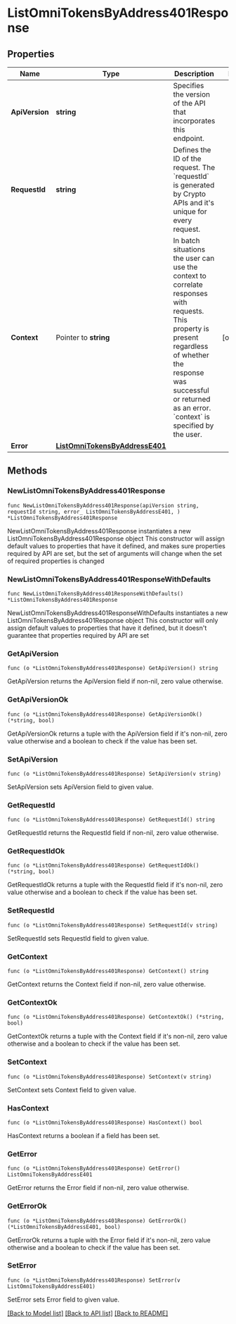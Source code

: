 # ListOmniTokensByAddress401Response

## Properties

Name | Type | Description | Notes
------------ | ------------- | ------------- | -------------
**ApiVersion** | **string** | Specifies the version of the API that incorporates this endpoint. | 
**RequestId** | **string** | Defines the ID of the request. The &#x60;requestId&#x60; is generated by Crypto APIs and it&#39;s unique for every request. | 
**Context** | Pointer to **string** | In batch situations the user can use the context to correlate responses with requests. This property is present regardless of whether the response was successful or returned as an error. &#x60;context&#x60; is specified by the user. | [optional] 
**Error** | [**ListOmniTokensByAddressE401**](ListOmniTokensByAddressE401.md) |  | 

## Methods

### NewListOmniTokensByAddress401Response

`func NewListOmniTokensByAddress401Response(apiVersion string, requestId string, error_ ListOmniTokensByAddressE401, ) *ListOmniTokensByAddress401Response`

NewListOmniTokensByAddress401Response instantiates a new ListOmniTokensByAddress401Response object
This constructor will assign default values to properties that have it defined,
and makes sure properties required by API are set, but the set of arguments
will change when the set of required properties is changed

### NewListOmniTokensByAddress401ResponseWithDefaults

`func NewListOmniTokensByAddress401ResponseWithDefaults() *ListOmniTokensByAddress401Response`

NewListOmniTokensByAddress401ResponseWithDefaults instantiates a new ListOmniTokensByAddress401Response object
This constructor will only assign default values to properties that have it defined,
but it doesn't guarantee that properties required by API are set

### GetApiVersion

`func (o *ListOmniTokensByAddress401Response) GetApiVersion() string`

GetApiVersion returns the ApiVersion field if non-nil, zero value otherwise.

### GetApiVersionOk

`func (o *ListOmniTokensByAddress401Response) GetApiVersionOk() (*string, bool)`

GetApiVersionOk returns a tuple with the ApiVersion field if it's non-nil, zero value otherwise
and a boolean to check if the value has been set.

### SetApiVersion

`func (o *ListOmniTokensByAddress401Response) SetApiVersion(v string)`

SetApiVersion sets ApiVersion field to given value.


### GetRequestId

`func (o *ListOmniTokensByAddress401Response) GetRequestId() string`

GetRequestId returns the RequestId field if non-nil, zero value otherwise.

### GetRequestIdOk

`func (o *ListOmniTokensByAddress401Response) GetRequestIdOk() (*string, bool)`

GetRequestIdOk returns a tuple with the RequestId field if it's non-nil, zero value otherwise
and a boolean to check if the value has been set.

### SetRequestId

`func (o *ListOmniTokensByAddress401Response) SetRequestId(v string)`

SetRequestId sets RequestId field to given value.


### GetContext

`func (o *ListOmniTokensByAddress401Response) GetContext() string`

GetContext returns the Context field if non-nil, zero value otherwise.

### GetContextOk

`func (o *ListOmniTokensByAddress401Response) GetContextOk() (*string, bool)`

GetContextOk returns a tuple with the Context field if it's non-nil, zero value otherwise
and a boolean to check if the value has been set.

### SetContext

`func (o *ListOmniTokensByAddress401Response) SetContext(v string)`

SetContext sets Context field to given value.

### HasContext

`func (o *ListOmniTokensByAddress401Response) HasContext() bool`

HasContext returns a boolean if a field has been set.

### GetError

`func (o *ListOmniTokensByAddress401Response) GetError() ListOmniTokensByAddressE401`

GetError returns the Error field if non-nil, zero value otherwise.

### GetErrorOk

`func (o *ListOmniTokensByAddress401Response) GetErrorOk() (*ListOmniTokensByAddressE401, bool)`

GetErrorOk returns a tuple with the Error field if it's non-nil, zero value otherwise
and a boolean to check if the value has been set.

### SetError

`func (o *ListOmniTokensByAddress401Response) SetError(v ListOmniTokensByAddressE401)`

SetError sets Error field to given value.



[[Back to Model list]](../README.md#documentation-for-models) [[Back to API list]](../README.md#documentation-for-api-endpoints) [[Back to README]](../README.md)


